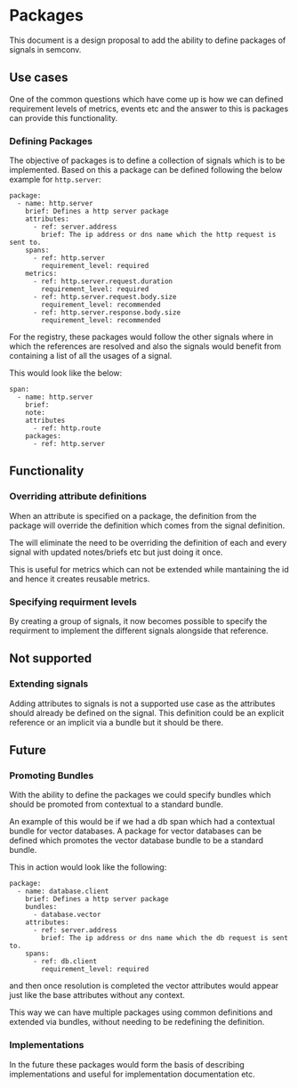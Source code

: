 # Packages

This document is a design proposal to add the ability to define packages of signals in semconv.

## Use cases

One of the common questions which have come up is how we can defined requirement levels
of metrics, events etc and the answer to this is packages can provide this functionality.

### Defining Packages

The objective of packages is to define a collection of signals which is to be implemented.
Based on this a package can be defined following the below example for `http.server`:

```
package:
  - name: http.server
    brief: Defines a http server package
    attributes:
      - ref: server.address
        brief: The ip address or dns name which the http request is sent to.
    spans:
      - ref: http.server
        requirement_level: required
    metrics:
      - ref: http.server.request.duration
        requirement_level: required
      - ref: http.server.request.body.size
        requirement_level: recommended
      - ref: http.server.response.body.size
        requirement_level: recommended
```

For the registry, these packages would follow the other signals where in which the references are resolved
and also the signals would benefit from containing a list of all the usages of a signal.

This would look like the below:

```
span:
  - name: http.server
    brief:
    note:
    attributes
      - ref: http.route
    packages:
      - ref: http.server
```

## Functionality

### Overriding attribute definitions

When an attribute is specified on a package, the definition from the package will
override the definition which comes from the signal definition.

The will eliminate the need to be overriding the definition of each and 
every signal with updated notes/briefs etc but just doing it once.

This is useful for metrics which can not be extended while mantaining the id and 
hence it creates reusable metrics.

### Specifying requirment levels

By creating a group of signals, it now becomes possible to specify the 
requirment to implement the different signals alongside that reference.

## Not supported

### Extending signals
Adding attributes to signals is not a supported use case as the attributes should already be defined on the signal.
This definition could be an explicit reference or an implicit via a bundle but it should be there.

## Future

### Promoting Bundles

With the ability to define the packages we could specify bundles which should be promoted from contextual to a standard bundle.

An example of this would be if we had a db span which had a contextual bundle for vector databases.
A package for vector databases can be defined which promotes the vector database bundle to be a standard bundle.

This in action would look like the following:

```
package:
  - name: database.client
    brief: Defines a http server package
    bundles:
      - database.vector
    attributes:
      - ref: server.address
        brief: The ip address or dns name which the db request is sent to.
    spans:
      - ref: db.client
        requirement_level: required
```

and then once resolution is completed the vector attributes 
would appear just like the base attributes without any context.

This way we can have multiple packages using common definitions and extended via bundles,
without needing to be redefining the definition.

### Implementations
In the future these packages would form the basis of describing implementations and useful for implementation documentation etc.
